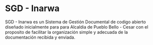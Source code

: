 # SGD - Inarwa

SGD - Inarwa es un Sistema de Gestión Documental de codigo abierto diseñado inicialmente para para Alcaldia de Pueblo Bello - Cesar con el proposito de facilitar la organización simple y adecuada de la documentación recibida y enviada.
